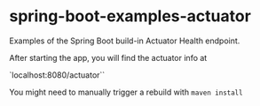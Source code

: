 # spring-boot-examples-actuator
Examples of the Spring Boot build-in Actuator Health endpoint.

After starting the app, you will find the actuator info at

`localhost:8080/actuator``

You might need to manually trigger a rebuild with `maven install`
